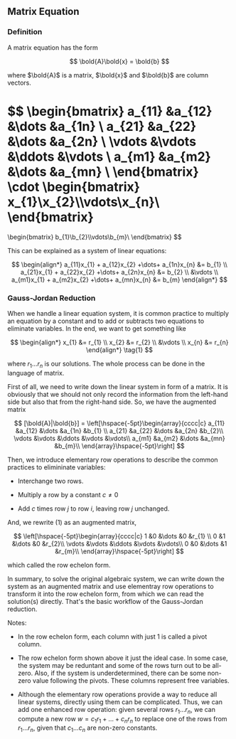 ## Matrix Equation

### Definition

A matrix equation has the form

$$
\bold{A}\bold{x} = \bold{b}
$$

where $\bold{A}$ is a matrix, $\bold{x}$ and $\bold{b}$ are column vectors.

$$
\begin{bmatrix}
a_{11} &a_{12} &\dots &a_{1n} \\
a_{21} &a_{22} &\dots &a_{2n} \\
\vdots &\vdots &\ddots &\vdots \\
a_{m1} &a_{m2} &\dots &a_{mn} \\
\end{bmatrix}
\cdot
\begin{bmatrix}
x_{1}\\x_{2}\\\vdots\\x_{n}\\
\end{bmatrix}
= 
\begin{bmatrix}
b_{1}\\b_{2}\\\vdots\\b_{m}\\
\end{bmatrix}
$$

This can be explained as a system of linear equations:

$$
\begin{align*}
a_{11}x_{1} + a_{12}x_{2} +\dots+ a_{1n}x_{n} &= b_{1} \\
a_{21}x_{1} + a_{22}x_{2} +\dots+ a_{2n}x_{n} &= b_{2} \\
&\vdots \\
a_{m1}x_{1} + a_{m2}x_{2} +\dots+ a_{mn}x_{n} &= b_{m}
\end{align*}
$$

### Gauss-Jordan Reduction

When we handle a linear equation system, it is common practice to multiply an equation by a constant and to add or subtracts two equations to eliminate variables. In the end, we want to get something like

$$
\begin{align*}
x_{1} &= r_{1} \\
x_{2} &= r_{2} \\
&\vdots \\
x_{n} &= r_{n}
\end{align*} \tag{1}
$$

where $r_{1} \dots r_{n}$ is our solutions. The whole process can be done in the language of matrix.

First of all, we need to write down the linear system in form of a matrix. It is obviously that we should not only record the information from the left-hand side but also that from the right-hand side. So, we have the augmented matrix

$$
[\bold{A}|\bold{b}] = 
\left[\hspace{-5pt}\begin{array}{cccc|c}
a_{11} &a_{12} &\dots &a_{1n} &b_{1} \\
a_{21} &a_{22} &\dots &a_{2n} &b_{2}\\
\vdots &\vdots &\ddots &\vdots &\vdots\\
a_{m1} &a_{m2} &\dots &a_{mn} &b_{m}\\
\end{array}\hspace{-5pt}\right]
$$

Then, we introduce elementary row operations to describe the common practices to elimininate variables:

- Interchange two rows.

- Multiply a row by a constant $c \neq 0$

- Add $c$ times row $j$ to row $i$, leaving row $j$ unchanged.

And, we rewrite $(1)$ as an augmented matrix,

$$
\left[\hspace{-5pt}\begin{array}{cccc|c}
1 &0 &\dots &0 &r_{1} \\
0 &1 &\dots &0 &r_{2}\\
\vdots &\vdots &\ddots &\vdots &\vdots\\
0 &0 &\dots &1 &r_{m}\\
\end{array}\hspace{-5pt}\right]
$$

which called the row echelon form.

In summary, to solve the original algebraic system, we can write down the system as an augmented matrix and use elementray row operations to transform it into the row echelon form, from which we can read the solution(s) directly. That's  the basic workflow of the Gauss-Jordan reduction.

Notes:

- In the row echelon form, each column with just 1 is called a pivot column.

- The row echelon form shown above it just the ideal case. In some case, the system may be reduntant and some of the rows turn out to be all-zero. Also, if the system is underdetermined, there can be some non-zero value following the pivots. These columns represent free variables.

- Although the elementary row operations provide a way to reduce all linear systems, directly using them can be complicated. Thus, we can add one enhanced row operation: given several rows $r_{1} \dots r_{n}$, we can compute a new row $w = c_1r_1 + \dots + c_nr_n$ to replace one of the rows from $r_{1} \dots r_{n}$, given that $c_1 \dots c_n$ are non-zero constants.
